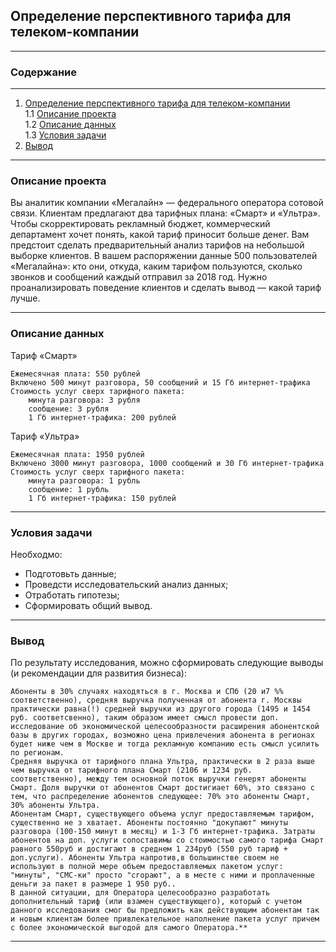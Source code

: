 <a name= ""> </a>
## **Определение перспективного тарифа для телеком-компании**
___
### Содержание
___
1.  [Определение перспективного тарифа для телеком-компании](#0)    
	1.1 [Описание проекта](#1)  
	1.2 [Описание данных](#2)  
	1.3 [Условия задачи](#3)    
2. [Вывод](#4)    

___
<a name= "1"> </a>
### Описание проекта
Вы аналитик компании «Мегалайн» — федерального оператора сотовой связи. Клиентам предлагают два тарифных плана: «Смарт» и «Ультра». Чтобы скорректировать рекламный бюджет, коммерческий департамент хочет понять, какой тариф приносит больше денег.
Вам предстоит сделать предварительный анализ тарифов на небольшой выборке клиентов. В вашем распоряжении данные 500 пользователей «Мегалайна»: кто они, откуда, каким тарифом пользуются, сколько звонков и сообщений каждый отправил за 2018 год. Нужно проанализировать поведение клиентов и сделать вывод — какой тариф лучше.
___
<a name= "2"> </a>
### Описание данных

Тариф «Смарт»

    Ежемесячная плата: 550 рублей
    Включено 500 минут разговора, 50 сообщений и 15 Гб интернет-трафика
    Стоимость услуг сверх тарифного пакета:
        минута разговора: 3 рубля
        сообщение: 3 рубля
        1 Гб интернет-трафика: 200 рублей

Тариф «Ультра»

    Ежемесячная плата: 1950 рублей
    Включено 3000 минут разговора, 1000 сообщений и 30 Гб интернет-трафика
    Стоимость услуг сверх тарифного пакета:
        минута разговора: 1 рубль
        сообщение: 1 рубль
        1 Гб интернет-трафика: 150 рублей
___
<a name= "3"> </a>
### Условия задачи
Необходмо:  
- Подготовьть данные;
- Проведсти исследовательский анализ данных;
- Отработать гипотезы;
- Сформировать общий вывод.
___
<a name= "4"> </a>
### Вывод
По результату исследования, можно сформировать следующие выводы (и рекомендации для развития бизнеса):

    Абоненты в 30% случаях находяться в г. Москва и СПб (20 и7 %% соответственно), средняя выручка полученная от абонента г. Москвы практически равна(!) средней выручки из другого города (1495 и 1454 руб. соответсвенно), таким образом имеет смысл провести доп. исследование об экономической целесообразности расширения абонентской базы в других городах, возможно цена привлечения абонента в регионах будет ниже чем в Москве и тогда рекламную компанию есть смысл усилить по регионам.
    Средняя выручка от тарифного плана Ультра, практически в 2 раза выше чем выручка от тарифного плана Смарт (2106 и 1234 руб. соответственно), между тем основной поток выручки генерят абоненты Смарт. Доля выручки от абонентов Смарт достигиает 60%, это связано с тем, что распределение абонентов следующее: 70% это абоненты Смарт, 30% абоненты Ультра.
    Абонентам Смарт, существующего объема услуг предоставляемым тарифом, существенно не з хватает. Абоненты постоянно "докупают" минуты разговора (100-150 минут в месяц) и 1-3 Гб интернет-трафика. Затраты абонентов на доп. услуги сопоставимы со стоимостью самого тарифа Смарт равного 550руб и достигают в среднем 1 234руб (550 руб тариф + доп.услуги). Абоненты Ультра напротив,в большинстве своем не используют в полной мере объем предоставляемых пакетом услуг: "минуты", "СМС-ки" просто "сгорают", а в месте с ними и проплаченные деньги за пакет в размере 1 950 руб..
    В данной ситуации, для Оператора целесообразно разработать дополнительный тариф (или взамен существующего), который с учетом данного исследования смог бы предложить как действующим абонентам так и новым клиентам более привлекательное наполнение пакета услуг причем с более экономической выгодой для самого Оператора.**



___
